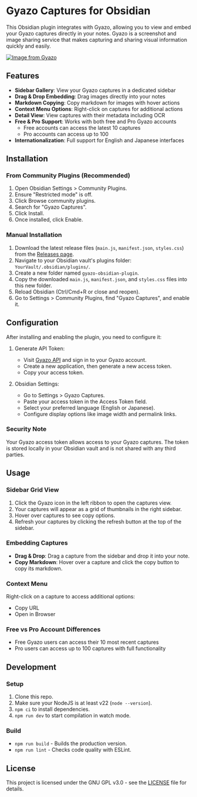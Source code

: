 # Gyazo Captures for Obsidian

This Obsidian plugin integrates with Gyazo, allowing you to view and embed your Gyazo captures directly in your notes. Gyazo is a screenshot and image sharing service that makes capturing and sharing visual information quickly and easily.

[![Image from Gyazo](https://t.gyazo.com/teams/nota/4ac0c420da3f52e9d87f8c2db6bdbe8b.gif)](https://nota.gyazo.com/4ac0c420da3f52e9d87f8c2db6bdbe8b)

## Features

- **Sidebar Gallery**: View your Gyazo captures in a dedicated sidebar
- **Drag & Drop Embedding**: Drag images directly into your notes
- **Markdown Copying**: Copy markdown for images with hover actions
- **Context Menu Options**: Right-click on captures for additional actions
- **Detail View**: View captures with their metadata including OCR
- **Free & Pro Support**: Works with both free and Pro Gyazo accounts
  - Free accounts can access the latest 10 captures
  - Pro accounts can access up to 100
- **Internationalization**: Full support for English and Japanese interfaces

## Installation

### From Community Plugins (Recommended)

1. Open Obsidian Settings > Community Plugins.
2. Ensure "Restricted mode" is off.
3. Click Browse community plugins.
4. Search for "Gyazo Captures".
5. Click Install.
6. Once installed, click Enable.

### Manual Installation

1. Download the latest release files (`main.js`, `manifest.json`, `styles.css`) from the [Releases page](https://github.com/nota/gyazo-obsidian-plugin/releases/latest).
2. Navigate to your Obsidian vault's plugins folder: `YourVault/.obsidian/plugins/`.
3. Create a new folder named `gyazo-obsidian-plugin`.
4. Copy the downloaded `main.js`, `manifest.json`, and `styles.css` files into this new folder.
5. Reload Obsidian (Ctrl/Cmd+R or close and reopen).
6. Go to Settings > Community Plugins, find "Gyazo Captures", and enable it.

## Configuration

After installing and enabling the plugin, you need to configure it:

1. Generate API Token:
   - Visit [Gyazo API](https://gyazo.com/api) and sign in to your Gyazo account.
   - Create a new application, then generate a new access token.
   - Copy your access token.

2. Obsidian Settings:
   - Go to Settings > Gyazo Captures.
   - Paste your access token in the Access Token field.
   - Select your preferred language (English or Japanese).
   - Configure display options like image width and permalink links.

### Security Note

Your Gyazo access token allows access to your Gyazo captures. The token is stored locally in your Obsidian vault and is not shared with any third parties.

## Usage

### Sidebar Grid View

1. Click the Gyazo icon in the left ribbon to open the captures view.
2. Your captures will appear as a grid of thumbnails in the right sidebar.
3. Hover over captures to see copy options.
4. Refresh your captures by clicking the refresh button at the top of the sidebar.

### Embedding Captures

- **Drag & Drop**: Drag a capture from the sidebar and drop it into your note.
- **Copy Markdown**: Hover over a capture and click the copy button to copy its markdown.

### Context Menu

Right-click on a capture to access additional options:
- Copy URL
- Open in Browser

### Free vs Pro Account Differences

- Free Gyazo users can access their 10 most recent captures
- Pro users can access up to 100 captures with full functionality

## Development

### Setup

1. Clone this repo.
2. Make sure your NodeJS is at least v22 (`node --version`).
3. `npm ci` to install dependencies.
4. `npm run dev` to start compilation in watch mode.

### Build

- `npm run build` - Builds the production version.
- `npm run lint` - Checks code quality with ESLint.

## License

This project is licensed under the GNU GPL v3.0 - see the [LICENSE](https://raw.githubusercontent.com/nota/gyazo-obsidian-plugin/master/LICENSE) file for details.
